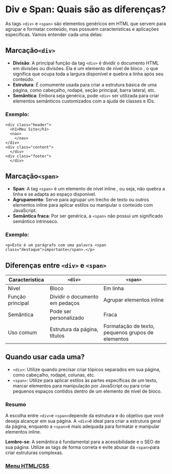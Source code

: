 # Div e Span: Quais são as diferenças?

As tags `<div>` e `<span>` são elementos genéricos em HTML que servem para agrupar e formatar conteúdo, mas possuem características e aplicações específicas. Vamos entender cada uma delas:

## Marcação`<div>` 

- **Divisão**: A principal função da tag `<div>` é dividir o documento HTML em divisões ou divisões. Ela é um elemento de nível de bloco , o que significa que ocupa toda a largura disponível e quebra a linha após seu conteúdo.
- **Estrutura**: É comumente usada para criar a estrutura básica de uma página, como cabeçalho, rodapé, seção principal, barra lateral, etc.
- **Semântica**: Embora seja genérica, pode `<div>` ser utilizada para criar elementos semânticos customizados com a ajuda de classes e IDs.

### Exemplo:

```
<div class="header">
  <h1>Meu Site</h1>
  <nav>
    </nav>
</div>
<div class="content">
  </div>
<div class="footer">
  </div>
```

## Marcação`<span>` 

- **Span**: A tag `<span>` é um elemento de nível inline , ou seja, não quebra a linha e se adapta ao espaço disponível.
- **Agrupamento**: Serve para agrupar um trecho de texto ou outros elementos inline para aplicar estilos ou manipular o conteúdo com JavaScript.
- **Semântica fraca**: Por ser genérica, a `<span>` não possui um significado semântico intrínseco.

### Exemplo:

```
<p>Este é um parágrafo com uma palavra <span class="destaque">importante</span>.</p>
```

## Diferenças entre `<div>` e `<span>`

|**Caracteristica**|	**`<div>`**| **`<span>`**|
|---------|----------|----------|
|Nível|	Bloco	|Em linha|
|Função principal|	Dividir o documento em pedaços|	Agrupar elementos inline|
|Semântica|	Pode ser personalizado|	Fraca|
|Uso comum	|Estrutura da página, títulos|	Formatação de texto, pequenos grupos de elementos|

## Quando usar cada uma?

- `<div>`: Utilize quando precisar criar tópicos separados em sua página, como cabeçalho, rodapé, colunas, etc.
- `<span>`: Utilize para aplicar estilos às partes específicas de um texto, marcar elementos para manipulação por JavaScript ou para criar pequenos espaços contidos dentro de um elemento de nível de bloco.

### Resumo

A escolha entre `<div>`e `<span>`depende da estrutura e do objetivo que você deseja alcançar em sua página. A `<div>`é ideal para criar a estrutura geral da página, enquanto a `<span>`é mais adequada para formatar e manipular elementos inline.

**Lembre-se**: A semântica é fundamental para a acessibilidade e o SEO de sua página. Utilize as tags de forma correta e evite abusar da `<span>`para criar estruturas complexas.

### [Menu HTML/CSS](../menu_html-css.md)